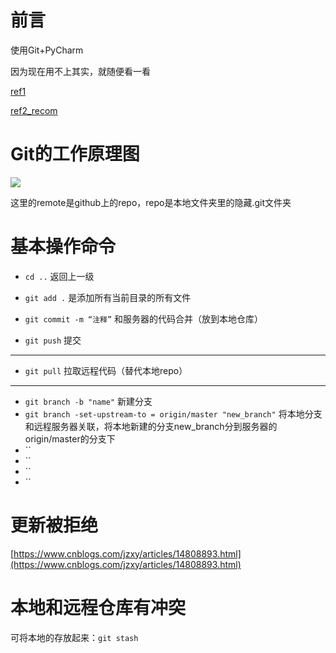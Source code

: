 # 前言

使用Git+PyCharm

因为现在用不上其实，就随便看一看

[ref1](https://www.cnblogs.com/jsdy/p/12322172.html#_label1)

[ref2_recom](https://majinjian.blog.csdn.net/article/details/122824860?spm=1001.2101.3001.6661.1&utm_medium=distribute.pc_relevant_t0.665878&depth_1-utm_source=distribute.pc_relevant_t0.665878&utm_relevant_index=1)

# Git的工作原理图

![](https://img2018.cnblogs.com/i-beta/1724937/202002/1724937-20200217155304678-492462344.png)

这里的remote是github上的repo，repo是本地文件夹里的隐藏.git文件夹

# 基本操作命令

- `cd ..` 返回上一级

- `git add .` 是添加所有当前目录的所有文件

- `git commit -m “注释”` 和服务器的代码合并（放到本地仓库）

- `git push` 提交

---

- `git pull` 拉取远程代码（替代本地repo）

---

- `git branch -b "name"` 新建分支
- `git branch -set-upstream-to = origin/master "new_branch"` 将本地分支和远程服务器关联，将本地新建的分支new_branch分到服务器的origin/master的分支下
- ``
- ``
- ``
- ``

# 更新被拒绝

[https://www.cnblogs.com/jzxy/articles/14808893.html](https://www.cnblogs.com/jzxy/articles/14808893.html)

# 本地和远程仓库有冲突

可将本地的存放起来：`git stash`
